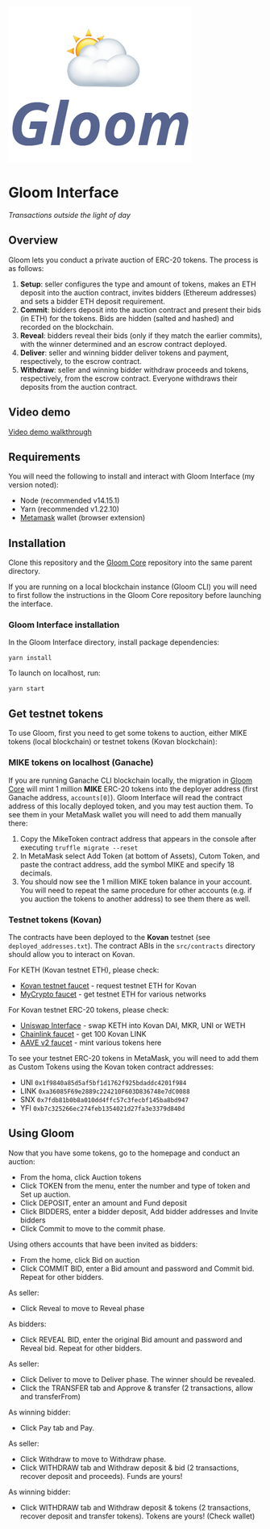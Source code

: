 ![Gloom logo](https://github.com/michaelsmueller/gloom-interface/blob/main/public/gloom-logo-large.png?raw=true)

# Gloom Interface

_Transactions outside the light of day_

## Overview

Gloom lets you conduct a private auction of ERC-20 tokens. The process is as follows:

1. **Setup**: seller configures the type and amount of tokens, makes an ETH deposit into the auction contract, invites bidders (Ethereum addresses) and sets a bidder ETH deposit requirement.
2. **Commit**: bidders deposit into the auction contract and present their bids (in ETH) for the tokens. Bids are hidden (salted and hashed) and recorded on the blockchain.
3. **Reveal**: bidders reveal their bids (only if they match the earlier commits), with the winner determined and an escrow contract deployed.
4. **Deliver**: seller and winning bidder deliver tokens and payment, respectively, to the escrow contract.
5. **Withdraw**: seller and winning bidder withdraw proceeds and tokens, respectively, from the escrow contract. Everyone withdraws their deposits from the auction contract.

## Video demo

[Video demo walkthrough](https://vimeo.com/493971676)

## Requirements

You will need the following to install and interact with Gloom Interface (my version noted):

- Node (recommended v14.15.1)
- Yarn (recommended v1.22.10)
- [Metamask](https://metamask.io/) wallet (browser extension)

## Installation

Clone this repository and the [Gloom Core](https://github.com/michaelsmueller/gloom-core) repository into the same parent directory.

If you are running on a local blockchain instance (Gloom CLI) you will need to first follow the instructions in the Gloom Core repository before launching the interface.

### Gloom Interface installation

In the Gloom Interface directory, install package dependencies:

```
yarn install
```

To launch on localhost, run:

```
yarn start
```

## Get testnet tokens

To use Gloom, first you need to get some tokens to auction, either MIKE tokens (local blockchain) or testnet tokens (Kovan blockchain):

### MIKE tokens on localhost (Ganache)

If you are running Ganache CLI blockchain locally, the migration in [Gloom Core](https://github.com/michaelsmueller/gloom-core) will mint 1 million **MIKE** ERC-20 tokens into the deployer address (first Ganache address, `accounts[0]`). Gloom Interface will read the contract address of this locally deployed token, and you may test auction them. To see them in your MetaMask wallet you will need to add them manually there:

1. Copy the MikeToken contract address that appears in the console after executing `truffle migrate --reset`
2. In MetaMask select Add Token (at bottom of Assets), Cutom Token, and paste the contract address, add the symbol MIKE and specify 18 decimals.
3. You should now see the 1 million MIKE token balance in your account. You will need to repeat the same procedure for other accounts (e.g. if you auction the tokens to another address) to see them there as well.

### Testnet tokens (Kovan)

The contracts have been deployed to the **Kovan** testnet (see `deployed_addresses.txt`). The contract ABIs in the `src/contracts` directory should allow you to interact on Kovan.

For KETH (Kovan testnet ETH), please check:

- [Kovan testnet faucet](https://gitter.im/kovan-testnet/faucet#) - request testnet ETH for Kovan
- [MyCrypto faucet](https://app.mycrypto.com/faucet) - get testnet ETH for various networks

For Kovan testnet ERC-20 tokens, please check:

- [Uniswap Interface](https://app.uniswap.org/) - swap KETH into Kovan DAI, MKR, UNI or WETH
- [Chainlink faucet](https://kovan.chain.link/) - get 100 Kovan LINK
- [AAVE v2 faucet](https://testnet.aave.com/faucet) - mint various tokens here

To see your testnet ERC-20 tokens in MetaMask, you will need to add them as Custom Tokens using the Kovan token contract addresses:

- UNI `0x1f9840a85d5af5bf1d1762f925bdaddc4201f984`
- LINK `0xa36085F69e2889c224210F603D836748e7dC0088`
- SNX `0x7fdb81b0b8a010dd4ffc57c3fecbf145ba8bd947`
- YFI `0xb7c325266ec274feb1354021d27fa3e3379d840d`

## Using Gloom

Now that you have some tokens, go to the homepage and conduct an auction:

- From the homa, click Auction tokens
- Click TOKEN from the menu, enter the number and type of token and Set up auction.
- Click DEPOSIT, enter an amount and Fund deposit
- Click BIDDERS, enter a bidder deposit, Add bidder addresses and Invite bidders
- Click Commit to move to the commit phase.

Using others accounts that have been invited as bidders:

- From the home, click Bid on auction
- Click COMMIT BID, enter a Bid amount and password and Commit bid. Repeat for other bidders.

As seller:

- Click Reveal to move to Reveal phase

As bidders:

- Click REVEAL BID, enter the original Bid amount and password and Reveal bid. Repeat for other bidders.

As seller:

- Click Deliver to move to Deliver phase. The winner should be revealed.
- Click the TRANSFER tab and Approve & transfer (2 transactions, allow and transferFrom)

As winning bidder:

- Click Pay tab and Pay.

As seller:

- Click Withdraw to move to Withdraw phase.
- Click WITHDRAW tab and Withdraw deposit & bid (2 transactions, recover deposit and proceeds). Funds are yours!

As winning bidder:

- Click WITHDRAW tab and Withdraw deposit & tokens (2 transactions, recover deposit and transfer tokens). Tokens are yours! (Check wallet)
